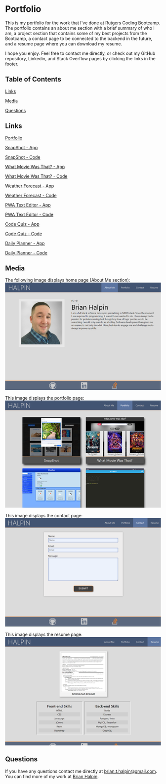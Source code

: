 # Portfolio

This is my portfolio for the work that I've done at Rutgers Coding Bootcamp.  The portfolio contains an about me section with a brief summary of who I am,  a project section that contains some of my best projects from the Bootcamp, a contact page to be connected to the backend in the future, and a resume page where you can download my resume.

I hope you enjoy.  Feel free to contact me directly, or check out my GitHub repository, Linkedin, and Stack Overflow pages by clicking the links in the footer.

## Table of Contents

[Links](#links)

[Media](#media)

[Questions](#questions)

## Links
[Portfolio](https://bthalpin.com)

[SnapShot - App](https://snapshot-bh.herokuapp.com/)

[SnapShot - Code](https://github.com/bthalpin/SnapShot)

[What Movie Was That? - App](https://bthalpin.github.io/What-Movie-Was-That/)

[What Movie Was That? - Code](https://github.com/bthalpin/What-Movie-Was-That)

[Weather Forecast - App](https://bthalpin.github.io/Weather-Forecast/)

[Weather Forecast - Code](https://github.com/bthalpin/Weather-Forecast)

[PWA Text Editor - App](https://text-editor-bh.herokuapp.com/)

[PWA Text Editor - Code](https://github.com/bthalpin/text-editor-app)

[Code Quiz - App](https://bthalpin.github.io/Code-Quiz/)

[Code Quiz - Code](https://github.com/bthalpin/Code-Quiz)

[Daily Planner - App](https://bthalpin.github.io/Daily-Planner/)

[Daily Planner - Code](https://github.com/bthalpin/Daily-Planner)
        
## Media
The following image displays home page (About Me section):
![About me page for Brian Halpin](/public/images/about-page.png)

This image displays the portfolio page:
![Portfolio page](public/images/project-page.png)

This image displays the contact page:
![Contact page](public/images/contact-page.png)

This image displays the resume page:
![Resume page](public/images/resume-page.png)

## Questions
If you have any questions contact me directly at <brian.t.halpin@gmail.com>. You can find more of my work at [Brian Halpin](https://github.com/bthalpin).



